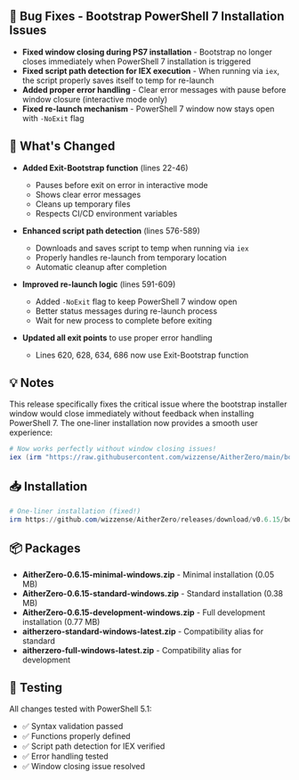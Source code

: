 ## 🐛 Bug Fixes - Bootstrap PowerShell 7 Installation Issues

- **Fixed window closing during PS7 installation** - Bootstrap no longer closes immediately when PowerShell 7 installation is triggered
- **Fixed script path detection for IEX execution** - When running via `iex`, the script properly saves itself to temp for re-launch
- **Added proper error handling** - Clear error messages with pause before window closure (interactive mode only)
- **Fixed re-launch mechanism** - PowerShell 7 window now stays open with `-NoExit` flag

## 🔧 What's Changed

- **Added Exit-Bootstrap function** (lines 22-46)
  - Pauses before exit on error in interactive mode
  - Shows clear error messages
  - Cleans up temporary files
  - Respects CI/CD environment variables

- **Enhanced script path detection** (lines 576-589)
  - Downloads and saves script to temp when running via `iex`
  - Properly handles re-launch from temporary location
  - Automatic cleanup after completion

- **Improved re-launch logic** (lines 591-609)
  - Added `-NoExit` flag to keep PowerShell 7 window open
  - Better status messages during re-launch process
  - Wait for new process to complete before exiting

- **Updated all exit points** to use proper error handling
  - Lines 620, 628, 634, 686 now use Exit-Bootstrap function

## 💡 Notes

This release specifically fixes the critical issue where the bootstrap installer window would close immediately without feedback when installing PowerShell 7. The one-liner installation now provides a smooth user experience:

```powershell
# Now works perfectly without window closing issues!
iex (irm "https://raw.githubusercontent.com/wizzense/AitherZero/main/bootstrap.ps1")
```

## 📥 Installation

```powershell
# One-liner installation (fixed!)
irm https://github.com/wizzense/AitherZero/releases/download/v0.6.15/bootstrap.ps1 | iex
```

## 📦 Packages

- **AitherZero-0.6.15-minimal-windows.zip** - Minimal installation (0.05 MB)
- **AitherZero-0.6.15-standard-windows.zip** - Standard installation (0.38 MB) 
- **AitherZero-0.6.15-development-windows.zip** - Full development installation (0.77 MB)
- **aitherzero-standard-windows-latest.zip** - Compatibility alias for standard
- **aitherzero-full-windows-latest.zip** - Compatibility alias for development

## 🧪 Testing

All changes tested with PowerShell 5.1:
- ✅ Syntax validation passed
- ✅ Functions properly defined  
- ✅ Script path detection for IEX verified
- ✅ Error handling tested
- ✅ Window closing issue resolved